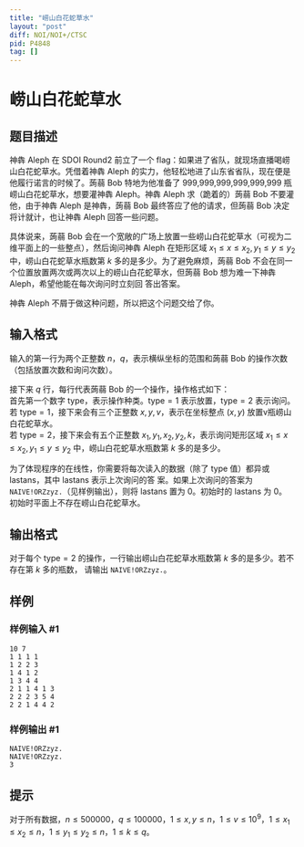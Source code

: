 ```yaml
---
title: "崂山白花蛇草水"
layout: "post"
diff: NOI/NOI+/CTSC
pid: P4848
tag: []
---
```

# 崂山白花蛇草水
## 题目描述

神犇 Aleph 在 SDOI Round2 前立了一个 flag：如果进了省队，就现场直播喝崂山白花蛇草水。凭借着神犇 Aleph 的实力，他轻松地进了山东省省队，现在便是他履行诺言的时候了。蒟蒻 Bob 特地为他准备了 999,999,999,999,999,999 瓶崂山白花蛇草水，想要灌神犇 Aleph。神犇 Aleph 求（跪着的）蒟蒻 Bob 不要灌他，由于神犇 Aleph 是神犇，蒟蒻 Bob 最终答应了他的请求，但蒟蒻 Bob 决定将计就计，也让神犇 Aleph 回答一些问题。

具体说来，蒟蒻 Bob 会在一个宽敞的广场上放置一些崂山白花蛇草水（可视为二维平面上的一些整点），然后询问神犇 Aleph 在矩形区域 $x_1\le x\le x_2,y_1\le y\le y_2$ 中，崂山白花蛇草水瓶数第 $k$ 多的是多少。为了避免麻烦，蒟蒻 Bob 不会在同一个位置放置两次或两次以上的崂山白花蛇草水，但蒟蒻 Bob 想为难一下神犇 Aleph，希望他能在每次询问时立刻回
答出答案。

神犇 Aleph 不屑于做这种问题，所以把这个问题交给了你。
## 输入格式

输入的第一行为两个正整数 $n$，$q$，表示横纵坐标的范围和蒟蒻 Bob 的操作次数（包括放置次数和询问次数）。

接下来 $q$ 行，每行代表蒟蒻 Bob 的一个操作，操作格式如下：  
首先第一个数字 $\mathrm{type}$，表示操作种类。$\mathrm{type}=1$ 表示放置，$\mathrm{type}=2$ 表示询问。  
若 $\mathrm{type}=1$，接下来会有三个正整数 $x, y, v$，表示在坐标整点 $(x, y)$ 放置v瓶崂山白花蛇草水。  
若 $\mathrm{type}=2$，接下来会有五个正整数 $x_1, y_1, x_2, y_2, k$，表示询问矩形区域 $x_1\le x\le x_2,y_1\le y\le y_2$ 中，崂山白花蛇草水瓶数第 $k$ 多的是多少。

为了体现程序的在线性，你需要将每次读入的数据（除了 $\mathrm{type}$ 值）都异或 $\mathrm{lastans}$，其中 $\mathrm{lastans}$ 表示上次询问的答
案。如果上次询问的答案为 `NAIVE!ORZzyz.`（见样例输出），则将 $\mathrm{lastans}$ 置为 $0$。初始时的 $\mathrm{lastans}$ 为 $0$。
初始时平面上不存在崂山白花蛇草水。
## 输出格式

对于每个 $\mathrm{type}=2$ 的操作，一行输出崂山白花蛇草水瓶数第 $k$ 多的是多少。若不存在第 $k$ 多的瓶数，
请输出 `NAIVE!ORZzyz.`。
## 样例

### 样例输入 #1
```
10 7
1 1 1 1
1 2 2 3
1 4 1 2
1 3 4 4
2 1 1 4 1 3
2 2 2 3 5 4
2 2 1 4 4 2
```
### 样例输出 #1
```
NAIVE!ORZzyz.
NAIVE!ORZzyz.
3
```
## 提示

对于所有数据，$n\le500000$，$q\le100000$，$1\le x, y\le n$，$1\le v\le 10^9$，$1\le x_1\le x_2\le n$，$1\le y_1\le y_2\le n$，$1\le k\le q$。
